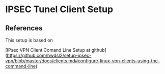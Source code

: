 # IPSEC Tunel Client Setup

## References

This setup is based on 

[IPsec VPN Client Comand Line Setup at github] (https://github.com/hwdsl2/setup-ipsec-vpn/blob/master/docs/clients.md#configure-linux-vpn-clients-using-the-command-line)




